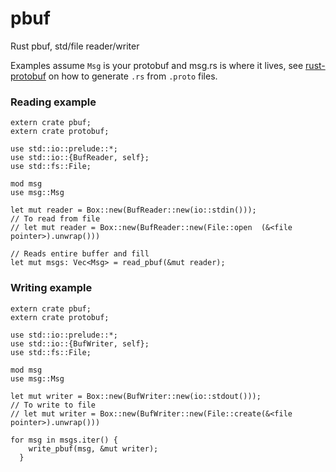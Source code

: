 # pbuf
Rust pbuf, std/file reader/writer

Examples assume `Msg` is your protobuf and msg.rs is where it lives, see [rust-protobuf](https://github.com/stepancheg/rust-protobuf) on how to generate `.rs` from `.proto` files.

### Reading example

```
extern crate pbuf;
extern crate protobuf;

use std::io::prelude::*;
use std::io::{BufReader, self};
use std::fs::File;

mod msg
use msg::Msg

let mut reader = Box::new(BufReader::new(io::stdin()));
// To read from file 
// let mut reader = Box::new(BufReader::new(File::open  (&<file pointer>).unwrap()))

// Reads entire buffer and fill
let mut msgs: Vec<Msg> = read_pbuf(&mut reader);
```

### Writing example
```
extern crate pbuf;
extern crate protobuf;

use std::io::prelude::*;
use std::io::{BufWriter, self};
use std::fs::File;

mod msg
use msg::Msg

let mut writer = Box::new(BufWriter::new(io::stdout()));
// To write to file 
// let mut writer = Box::new(BufWriter::new(File::create(&<file pointer>).unwrap()))

for msg in msgs.iter() {
    write_pbuf(msg, &mut writer);
  }
```
